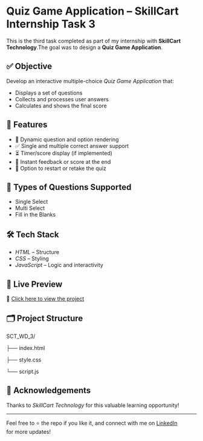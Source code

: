 # Quiz Game Application – SkillCart Internship Task 3

This is the third task completed as part of my internship with **SkillCart Technology**.The goal was to design a **Quiz Game Application**.

## ✅ Objective

Develop an interactive multiple-choice *Quiz Game Application* that:

* Displays a set of questions
* Collects and processes user answers
* Calculates and shows the final score

## 🎯 Features

* 📝 Dynamic question and option rendering
* ✅ Single and multiple correct answer support
* ⏳ Timer/score display (if implemented)
* 💬 Instant feedback or score at the end
* 🔄 Option to restart or retake the quiz

## 🧠 Types of Questions Supported

* Single Select
* Multi Select
* Fill in the Blanks

## 🛠 Tech Stack

* *HTML* – Structure
* *CSS* – Styling
* *JavaScript* – Logic and interactivity

## 🚀 Live Preview

🔗 [Click here to view the project](https://saideepthich-17.github.io/SCT_WD_3/)

## 🗂 Project Structure
SCT_WD_3/

├── index.html

├── style.css

└── script.js

## 🤝 Acknowledgements

Thanks to *SkillCart Technology* for this valuable learning opportunity!

---

Feel free to ⭐ the repo if you like it, and connect with me on [LinkedIn](https://www.linkedin.com/in/sai-deepthi-cheerladinne) for more updates!
